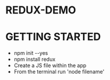 # REDUX-DEMO


# GETTING STARTED
- npm init --yes
- npm install redux
- Create a JS file within the app
- From the terminal run 'node filename'